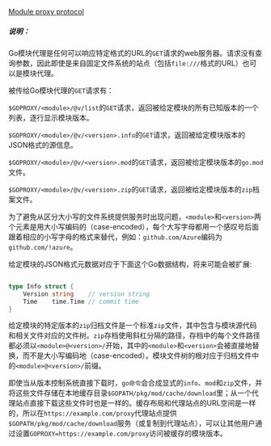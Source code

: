
[Module proxy protocol](https://golang.google.cn/cmd/go/#hdr-Module_proxy_protocol)


##### 说明：

Go模块代理是任何可以响应特定格式的URL的`GET`请求的web服务器。请求没有查询参数，因此即使是来自固定文件系统的站点（包括`file:///`格式的URL）也可以是模块代理。

被传给Go模块代理的`GET`请求有：

`$GOPROXY/<module>/@v/list`的`GET`请求，返回被给定模块的所有已知版本的一个列表，逐行显示模块版本。

`$GOPROXY/<module>/@v/<version>.info`的`GET`请求，返回被给定模块版本的JSON格式的源信息。

`$GOPROXY/<module>/@v/<version>.mod`的`GET`请求，返回被给定模块版本的`go.mod`文件。

`$GOPROXY/<module>/@v/<version>.zip`的`GET`请求，返回被给定模块版本的`zip`档案文件。

为了避免从区分大小写的文件系统提供服务时出现问题，`<module>`和`<version>`两个元素是用大小写编码的（case-encoded），每个大写字母都用一个感叹号后面跟着相应的小写字母的格式来替代，例如：`github.com/Azure`编码为`github.com/!azure`。

给定模块的JSON格式元数据对应于下面这个Go数据结构，将来可能会被扩展:

```go

type Info struct {
    Version string    // version string
    Time    time.Time // commit time
}

```

给定模块的特定版本的`zip`归档文件是一个标准`zip`文件，其中包含与模块源代码和相关文件对应的文件树。`zip`存档使用斜杠分隔的路径，存档中的每个文件路径都必须以`<module>@<version>/`开始，其中的`<module>`和`<version>`会被直接地替换，而不是大小写编码地（case-encoded）。模块文件树的根对应于归档文件中的`<module>@<version>/`前缀。

即使当从版本控制系统直接下载时，`go命令`会合成显式的`info`、`mod`和`zip`文件，并将这些文件存储在本地缓存目录`$GOPATH/pkg/mod/cache/download`里；从一个代理站点直接下载这些文件时也是一样的。缓存布局和代理站点的URL空间是一样的，所以在`https://example.com/proxy`代理站点提供`$GOPATH/pkg/mod/cache/download`服务（或复制到代理站点），可以让其他用户通过设置`GOPROXY=https://example.com/proxy`访问被缓存的模块版本。
